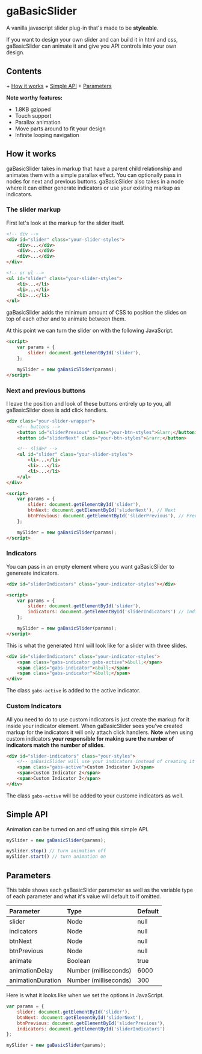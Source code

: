 # gaBasicSlider
A vanilla javascript slider plug-in that's made to be **styleable**.

If you want to design your own slider and can build it in html and css, gaBasicSlider can animate it and give you API controls into your own design.

## Contents
\+ [How it works](#how-it-works)
\+ [Simple API](#simple-api)
\+ [Parameters](#parameters)

**Note worthy features:**

- 1.8KB gzipped
- Touch support
- Parallax animation
- Move parts around to fit your design
- Infinite looping navigation

## How it works

gaBasicSlider takes in markup that have a parent child relationship and animates them with a simple parallax effect. You can optionally pass in nodes for next and previous buttons. gaBasicSlider also takes in a node where it can either generate indicators or use your existing markup as indicators.

### The slider markup

First let's look at the markup for the slider itself.

```html
<!-- div -->
<div id="slider" class="your-slider-styles">
    <div>...</div>
    <div>...</div>
    <div>...</div>
</div>

<!-- or ul -->
<ul id="slider" class="your-slider-styles">
    <li>...</li>
    <li>...</li>
    <li>...</li>
</ul>
```

gaBasicSlider adds the minimum amount of CSS to position the slides on top of each other and to animate between them.

At this point we can turn the slider on with the following JavaScript.

```html
<script>
    var params = {
        slider: document.getElementById('slider'),
    };

    mySlider = new gaBasicSlider(params);
</script>
```

### Next and previous buttons

 I leave the position and look of these buttons entirely up to you, all gaBasicSlider does is add click handlers.

```html
<div class="your-slider-wrapper">
    <!-- buttons -->
    <button id="sliderPrevious" class="your-btn-styles">&larr;</button>
    <button id="sliderNext" class="your-btn-styles">&rarr;</button>

    <!-- slider -->
    <ul id="slider" class="your-slider-styles">
        <li>...</li>
        <li>...</li>
        <li>...</li>
    </ul>
</div>

<script>
    var params = {
        slider: document.getElementById('slider'),
        btnNext: document.getElementById('sliderNext'), // Next
        btnPrevious: document.getElementById('sliderPrevious'), // Previous
    };

    mySlider = new gaBasicSlider(params);
</script>
```

### Indicators

You can pass in an empty element where you want gaBasicSlider to genereate indicators.

```html
<div id="sliderIndicators" class="your-indicator-styles"></div>

<script>
    var params = {
        slider: document.getElementById('slider'),
        indicators: document.getElementById('sliderIndicators') // Indicators
    };

    mySlider = new gaBasicSlider(params);
</script>
```

This is what the generated html will look like for a slider with three slides.

```html
<div id="sliderIndicators" class="your-indicator-styles">
    <span class="gabs-indicator gabs-active">&bull;</span> 
    <span class="gabs-indicator">&bull;</span>
    <span class="gabs-indicator">&bull;</span>
</div>
```

The class `gabs-active` is added to the active indicator.

### Custom Indicators

All you need to do to use custom indicators is just create the markup for it inside your indicator element. When gaBasicSlider sees you've created markup for the indicators it will only attach click handlers. **Note** when using custom indicators **your responsible for making sure the number of indicators match the number of slides**.

```html
<div id="slider-indicators" class="your-styles">
    <!-- gaBasicSlider will use your indicators instead of creating it's own -->
    <span class="gabs-active">Custom Indicator 1</span>
    <span>Custom Indicator 2</span>
    <span>Custom Indicator 3</span>
</div>
```

The class `gabs-active` will be added to your custome indicators as well.

## Simple API

Animation can be turned on and off using this simple API.

```javascript
mySlider = new gaBasicSlider(params);

mySlider.stop() // turn animation off
mySlider.start() // turn animation on
```

## Parameters

This table shows each gaBasicSlider parameter as well as the variable type of each parameter and what it's value will default to if omitted.

| Parameter                | Type                  | Default       |
| :----------------------- |:--------------------- | :------------ |
| slider                   | Node                  | null          |
| indicators               | Node                  | null          |
| btnNext                  | Node                  | null          |
| btnPrevious              | Node                  | null          |
| animate                  | Boolean               | true          |
| animationDelay           | Number (milliseconds) | 6000          |
| animationDuration        | Number (milliseconds) | 300           |

Here is what it looks like when we set the options in JavaScript.

```javascript
var params = {
    slider: document.getElementById('slider'),
    btnNext: document.getElementById('sliderNext'),
    btnPrevious: document.getElementById('sliderPrevious'),
    indicators: document.getElementById('sliderIndicators')
};

mySlider = new gaBasicSlider(params);
```